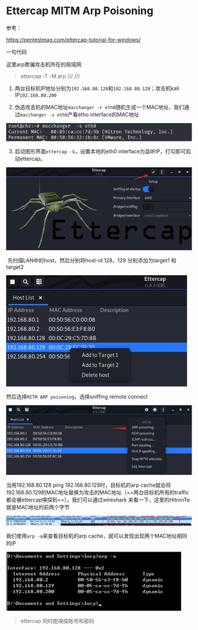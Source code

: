 # Ettercap MITM Arp Poisoning

参考：

https://pentestmag.com/ettercap-tutorial-for-windows/

一句代码

这里arp欺骗攻击机所在的局域网

> ettercap -T -M arp  /// ///

1. 两台目标机IP地址分别为`192.168.80.128`和`192.168.80.129`；攻击机kali IP`192.168.80.200`

2. 伪造攻击机的MAC地址`macchanger -r eth0`随机生成一个MAC地址，我们通过`macchanger -s eth0`产看etho interface的MAC地址

<img src="..\..\..\imgs\_Kali\ettercap\Snipaste_2020-09-17_18-16-20.png"/>

3. 启动图形界面`ettercap -G`，设置本地的eth0 interface为监听IP，打勾即可启动ettercap。

<img src="..\..\..\imgs\_Kali\ettercap\Snipaste_2020-09-17_18-23-01.png" style="zoom:80%;" />

​	先扫描LAN中的host，然后分别将host-id 128，129 分别添加为target1  和 target2

<img src="..\..\..\imgs\_Kali\ettercap\Snipaste_2020-09-17_18-23-56.png"/>

然后选择`MITM ARP poisoning`，选择sniffing remote connect

<img src="..\..\..\imgs\_Kali\ettercap\Snipaste_2020-09-17_18-25-59.png"/>

当用192.168.80.128 ping 192.168.80.129时，目标机的arp cache就会将192.168.80.129的MAC地址替换为攻击的MAC地址（==两台目标机所有的traffic都会被ettercap嗅探到==）。我们可以通过wireshark 来看一下，这里的HitronTe就是MAC地址的前两个字节

<img src="..\..\..\imgs\_Kali\ettercap\Snipaste_2020-09-17_18-35-16.png"/>

我们使用`arp -a`来查看目标机的arp cache，就可以发现出现两个MAC地址相同的IP

<img src="..\..\..\imgs\_Kali\ettercap\Snipaste_2020-09-17_19-18-43.png"/>

> ettercap 同时能嗅探账号和密码
